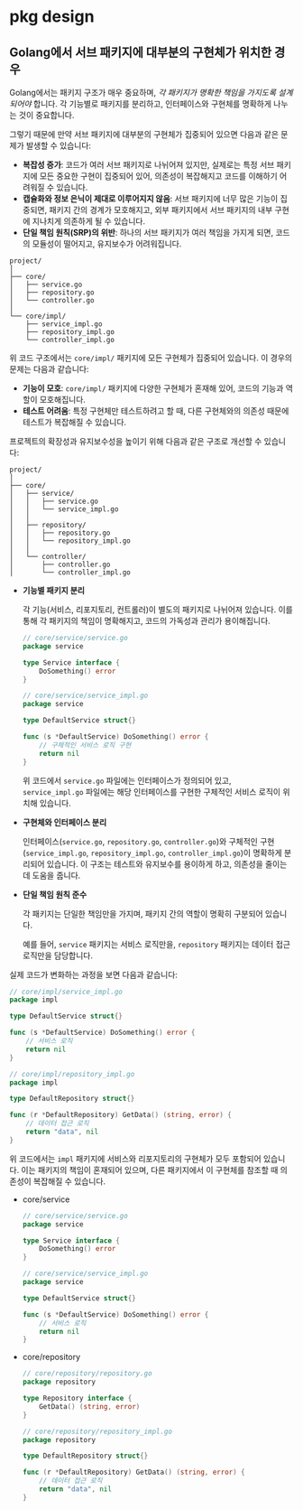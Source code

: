 # pkg design

## Golang에서 서브 패키지에 대부분의 구현체가 위치한 경우

Golang에서는 패키지 구조가 매우 중요하며, *각 패키지가 명확한 책임을 가지도록 설계되어야* 합니다.
각 기능별로 패키지를 분리하고, 인터페이스와 구현체를 명확하게 나누는 것이 중요합니다.

그렇기 때문에 만약 서브 패키지에 대부분의 구현체가 집중되어 있으면 다음과 같은 문제가 발생할 수 있습니다:

- **복잡성 증가**: 코드가 여러 서브 패키지로 나뉘어져 있지만, 실제로는 특정 서브 패키지에 모든 중요한 구현이 집중되어 있어, 의존성이 복잡해지고 코드를 이해하기 어려워질 수 있습니다.
- **캡슐화와 정보 은닉이 제대로 이루어지지 않음**: 서브 패키지에 너무 많은 기능이 집중되면, 패키지 간의 경계가 모호해지고, 외부 패키지에서 서브 패키지의 내부 구현에 지나치게 의존하게 될 수 있습니다.
- **단일 책임 원칙(SRP)의 위반**: 하나의 서브 패키지가 여러 책임을 가지게 되면, 코드의 모듈성이 떨어지고, 유지보수가 어려워집니다.

```plaintext
project/
│
├── core/
│   ├── service.go
│   ├── repository.go
│   └── controller.go
│
└── core/impl/
    ├── service_impl.go
    ├── repository_impl.go
    └── controller_impl.go
```

위 코드 구조에서는 `core/impl/` 패키지에 모든 구현체가 집중되어 있습니다.
이 경우의 문제는 다음과 같습니다:
- **기능이 모호**: `core/impl/` 패키지에 다양한 구현체가 혼재해 있어, 코드의 기능과 역할이 모호해집니다.
- **테스트 어려움**: 특정 구현체만 테스트하려고 할 때, 다른 구현체와의 의존성 때문에 테스트가 복잡해질 수 있습니다.

프로젝트의 확장성과 유지보수성을 높이기 위해 다음과 같은 구조로 개선할 수 있습니다:

```plaintext
project/
│
├── core/
│   ├── service/
│   │   ├── service.go
│   │   └── service_impl.go
│   │
│   ├── repository/
│   │   ├── repository.go
│   │   └── repository_impl.go
│   │
│   └── controller/
│       ├── controller.go
│       └── controller_impl.go
```

- **기능별 패키지 분리**

    각 기능(서비스, 리포지토리, 컨트롤러)이 별도의 패키지로 나뉘어져 있습니다.
    이를 통해 각 패키지의 책임이 명확해지고, 코드의 가독성과 관리가 용이해집니다.

    ```go
    // core/service/service.go
    package service

    type Service interface {
        DoSomething() error
    }
    ```

    ```go
    // core/service/service_impl.go
    package service

    type DefaultService struct{}

    func (s *DefaultService) DoSomething() error {
        // 구체적인 서비스 로직 구현
        return nil
    }
    ```

    위 코드에서 `service.go` 파일에는 인터페이스가 정의되어 있고, `service_impl.go` 파일에는 해당 인터페이스를 구현한 구체적인 서비스 로직이 위치해 있습니다.

- **구현체와 인터페이스 분리**

    인터페이스(`service.go`, `repository.go`, `controller.go`)와 구체적인 구현(`service_impl.go`, `repository_impl.go`, `controller_impl.go`)이 명확하게 분리되어 있습니다.
    이 구조는 테스트와 유지보수를 용이하게 하고, 의존성을 줄이는 데 도움을 줍니다.

- **단일 책임 원칙 준수**

    각 패키지는 단일한 책임만을 가지며, 패키지 간의 역할이 명확히 구분되어 있습니다.

    예를 들어, `service` 패키지는 서비스 로직만을, `repository` 패키지는 데이터 접근 로직만을 담당합니다.

실제 코드가 변화하는 과정을 보면 다음과 같습니다:

```go
// core/impl/service_impl.go
package impl

type DefaultService struct{}

func (s *DefaultService) DoSomething() error {
    // 서비스 로직
    return nil
}

// core/impl/repository_impl.go
package impl

type DefaultRepository struct{}

func (r *DefaultRepository) GetData() (string, error) {
    // 데이터 접근 로직
    return "data", nil
}
```

위 코드에서는 `impl` 패키지에 서비스와 리포지토리의 구현체가 모두 포함되어 있습니다.
이는 패키지의 책임이 혼재되어 있으며, 다른 패키지에서 이 구현체를 참조할 때 의존성이 복잡해질 수 있습니다.

- core/service

    ```go
    // core/service/service.go
    package service

    type Service interface {
        DoSomething() error
    }

    // core/service/service_impl.go
    package service

    type DefaultService struct{}

    func (s *DefaultService) DoSomething() error {
        // 서비스 로직
        return nil
    }
    ```

- core/repository

    ```go
    // core/repository/repository.go
    package repository

    type Repository interface {
        GetData() (string, error)
    }

    // core/repository/repository_impl.go
    package repository

    type DefaultRepository struct{}

    func (r *DefaultRepository) GetData() (string, error) {
        // 데이터 접근 로직
        return "data", nil
    }
    ```
